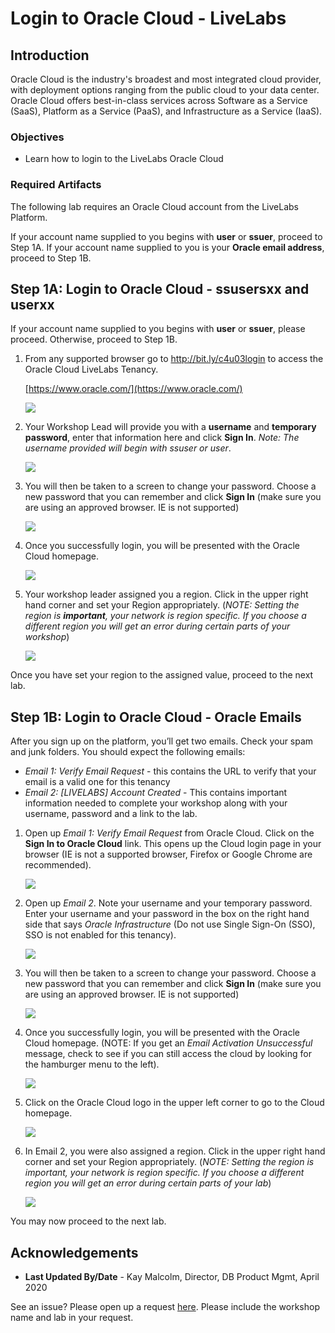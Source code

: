 # Login to Oracle Cloud - LiveLabs #

## Introduction

Oracle Cloud is the industry's broadest and most integrated cloud provider, with deployment options ranging from the public cloud to your data center. Oracle Cloud offers best-in-class services across Software as a Service (SaaS), Platform as a Service (PaaS), and Infrastructure as a Service (IaaS).

### Objectives

- Learn how to login to the LiveLabs Oracle Cloud
  
### Required Artifacts

The following lab requires an Oracle Cloud account from the LiveLabs Platform.  

If your account name supplied to you begins with **user** or **ssuer**, proceed to Step 1A.
If your account name supplied to you is your **Oracle email address**,  proceed to Step 1B.

## Step 1A:  Login to Oracle Cloud - ssusersxx and userxx

If your account name supplied to you begins with **user** or **ssuer**, please proceed.  Otherwise, proceed to Step 1B.

1. From any supported browser go to http://bit.ly/c4u03login to access the Oracle Cloud LiveLabs Tenancy.

    [https://www.oracle.com/](https://www.oracle.com/)

    ![](./images/loginpage.png " ")

2. Your Workshop Lead will provide you with a **username** and **temporary password**, enter that information here and click **Sign In**. *Note: The username provided will begin with ssuser or user*.

    ![](images/cloud-login-3.png " ")   

   
3. You will then be taken to a screen to change your password.  Choose a new password that you can remember and click **Sign In** (make sure you are using an approved browser.  IE is not supported)

    ![](./images/changepwd.png " ")


4. Once you successfully login, you will be presented with the Oracle Cloud homepage. 

    ![](./images/homepage.png " ")


5.  Your workshop leader assigned you a region.  Click in the upper right hand corner and set your Region appropriately.   (*NOTE:  Setting the region is **important**, your network is region specific.  If you choose a different region you will get an error during certain parts of your workshop*) 

    ![](./images/changeregion.png " ") 

Once you have set your region to the assigned value, proceed to the next lab.


## Step 1B:  Login to Oracle Cloud - Oracle Emails

After you sign up on the platform, you’ll get two emails.   Check your spam and junk folders.  You should expect the following emails:
- *Email 1:  Verify Email Request* - this contains the URL to verify that your email is a valid one for this tenancy
- *Email 2: [LIVELABS] Account Created* - This contains important information needed to complete your workshop along with your username, password and a link to the lab.

1.  Open up *Email 1:  Verify Email Request* from Oracle Cloud.  Click on the **Sign In to Oracle Cloud** link.  This opens up the Cloud login page in your browser (IE is not a supported browser, Firefox or Google Chrome are recommended).

    ![](./images/signin.png " ")


2.  Open up *Email 2*.  Note your username and your temporary password.  Enter your username and your password in the box on the right hand side that says *Oracle Infrastructure* (Do not use Single Sign-On (SSO), SSO is not enabled for this tenancy).  

    ![](./images/loginpage.png " ")
   
3. You will then be taken to a screen to change your password.  Choose a new password that you can remember and click **Sign In** (make sure you are using an approved browser.  IE is not supported)

    ![](./images/changepwd.png " ")


4. Once you successfully login, you will be presented with the Oracle Cloud homepage. (NOTE: If you get an *Email Activation Unsuccessful* message, check to see if you can still access the cloud by looking for the hamburger menu to the left). 

    ![](./images/emailactivation.png " ") 

5. Click on the Oracle Cloud logo in the upper left corner to go to the Cloud homepage.
   
    ![](./images/topmenu.png " ") 


6.  In Email 2, you were also assigned a region.  Click in the upper right hand corner and set your Region appropriately.   (*NOTE:  Setting the region is important, your network is region specific.  If you choose a different region you will get an error during certain parts of your lab*) 

    ![](./images/changeregion.png " ") 

You may now proceed to the next lab.

## Acknowledgements

- **Last Updated By/Date** - Kay Malcolm, Director, DB Product Mgmt, April 2020

See an issue?  Please open up a request [here](https://github.com/oracle/learning-library/issues).   Please include the workshop name and lab in your request. 